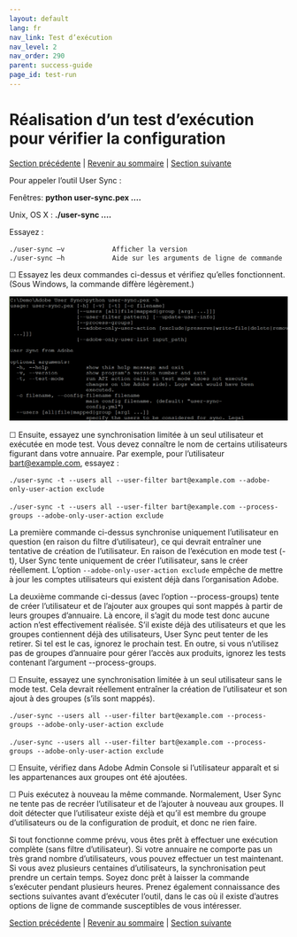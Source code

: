 ```yaml
---
layout: default
lang: fr
nav_link: Test d’exécution
nav_level: 2
nav_order: 290
parent: success-guide
page_id: test-run
---
```


# Réalisation d’un test d’exécution pour vérifier la configuration

[Section précédente](setup_config_files.md) \| [Revenir au sommaire](index.md) \| [Section suivante](monitoring.md)

Pour appeler l’outil User Sync :

Fenêtres:      **python user-sync.pex ….**

Unix, OS X :     **./user-sync ….**


Essayez :

	./user-sync –v            Afficher la version
	./user-sync –h            Aide sur les arguments de ligne de commande

&#9744; Essayez les deux commandes ci-dessus et vérifiez qu’elles fonctionnent. (Sous Windows, la commande diffère légèrement.)


![img](images/test_run_screen.png)

&#9744; Ensuite, essayez une synchronisation limitée à un seul utilisateur et exécutée en mode test. Vous devez connaître le nom de certains utilisateurs figurant dans votre annuaire. Par exemple, pour l’utilisateur bart@example.com, essayez :


	./user-sync -t --users all --user-filter bart@example.com --adobe-only-user-action exclude

	./user-sync -t --users all --user-filter bart@example.com --process-groups --adobe-only-user-action exclude

La première commande ci-dessus synchronise uniquement l’utilisateur en question (en raison du filtre d’utilisateur), ce qui devrait entraîner une tentative de création de l’utilisateur. En raison de l’exécution en mode test (-t), User Sync tente uniquement de créer l’utilisateur, sans le créer réellement. L’option `--adobe-only-user-action exclude` empêche de mettre à jour les comptes utilisateurs qui existent déjà dans l’organisation Adobe.

La deuxième commande ci-dessus (avec l’option --process-groups) tente de créer l’utilisateur et de l’ajouter aux groupes qui sont mappés à partir de leurs groupes d’annuaire. Là encore, il s’agit du mode test donc aucune action n’est effectivement réalisée. S’il existe déjà des utilisateurs et que les groupes contiennent déjà des utilisateurs, User Sync peut tenter de les retirer. Si tel est le cas, ignorez le prochain test. En outre, si vous n’utilisez pas de groupes d’annuaire pour gérer l’accès aux produits, ignorez les tests contenant l’argument --process-groups.

&#9744; Ensuite, essayez une synchronisation limitée à un seul utilisateur sans le mode test. Cela devrait réellement entraîner la création de l’utilisateur et son ajout à des groupes (s’ils sont mappés). 

	./user-sync --users all --user-filter bart@example.com --process-groups --adobe-only-user-action exclude

	./user-sync --users all --user-filter bart@example.com --process-groups --adobe-only-user-action exclude

&#9744; Ensuite, vérifiez dans Adobe Admin Console si l’utilisateur apparaît et si les appartenances aux groupes ont été ajoutées.

&#9744; Puis exécutez à nouveau la même commande. Normalement, User Sync ne tente pas de recréer l’utilisateur et de l’ajouter à nouveau aux groupes. Il doit détecter que l’utilisateur existe déjà et qu’il est membre du groupe d’utilisateurs ou de la configuration de produit, et donc ne rien faire.

Si tout fonctionne comme prévu, vous êtes prêt à effectuer une exécution complète (sans filtre d’utilisateur). Si votre annuaire ne comporte pas un très grand nombre d’utilisateurs, vous pouvez effectuer un test maintenant. Si vous avez plusieurs centaines d’utilisateurs, la synchronisation peut prendre un certain temps. Soyez donc prêt à laisser la commande s’exécuter pendant plusieurs heures. Prenez également connaissance des sections suivantes avant d’exécuter l’outil, dans le cas où il existe d’autres options de ligne de commande susceptibles de vous intéresser.




[Section précédente](setup_config_files.md) \| [Revenir au sommaire](index.md) \| [Section suivante](monitoring.md)


